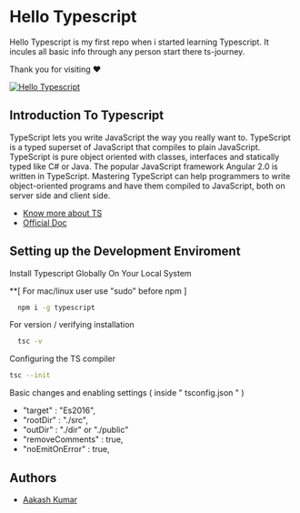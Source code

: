 
# Hello Typescript

Hello Typescript is my first repo when i started learning Typescript. It incules all basic info through any person start there ts-journey. 

Thank you for visiting ❤️


[![Hello Typescript](https://img.shields.io/badge/Hello-Typescript-blue)](https://img.shields.io/badge/Hello-Typescript-blue)

## Introduction To Typescript

TypeScript lets you write JavaScript the way you really want to. TypeScript is a typed superset of JavaScript that compiles to plain JavaScript. TypeScript is pure object oriented with classes, interfaces and statically typed like C# or Java. The popular JavaScript framework Angular 2.0 is written in TypeScript. Mastering TypeScript can help programmers to write object-oriented programs and have them compiled to JavaScript, both on server side and client side.

- [Know more about TS](https://www.tutorialspoint.com/typescript/typescript_overview.htm)
- [Official Doc](https://www.typescriptlang.org/docs/)
## Setting up the Development Enviroment

Install Typescript Globally On Your Local System

**[ For mac/linux user use "sudo" before npm ]

```bash
  npm i -g typescript
```
    
For version / verifying installation

```bash
  tsc -v
```    


Configuring the TS compiler
```bash
tsc --init
```

Basic changes and enabling settings ( inside " tsconfig.json " )
-  "target" : "Es2016",
- "rootDir" : "./src",
- "outDir" :   "./dir"   or    "./public"
- "removeComments" : true,
- "noEmitOnError" : true,


## Authors

- [Aakash Kumar](https://github.com/Aakashvani)

